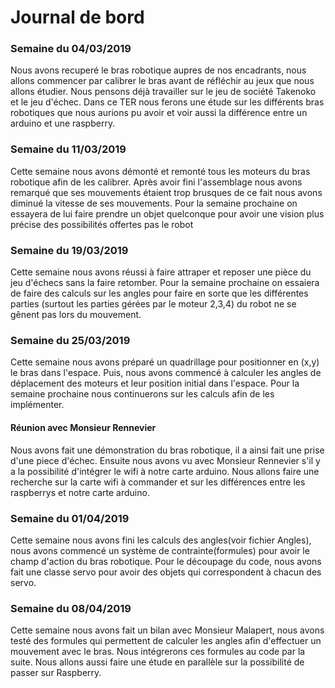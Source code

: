 # Journal de bord

### Semaine du 04/03/2019 
Nous avons recuperé le bras robotique aupres de nos encadrants, nous allons commencer par calibrer le 
bras avant de réfléchir au jeux que nous allons étudier. Nous pensons déjà travailler sur le jeu de société Takenoko et le jeu 
d'échec.
Dans ce TER nous ferons une étude sur les différents bras robotiques que nous aurions pu avoir et voir aussi la différence entre 
un arduino et une raspberry.

### Semaine du 11/03/2019
Cette semaine nous avons démonté et remonté tous les moteurs du bras robotique afin de les calibrer. 
Après avoir fini l'assemblage nous avons remarqué que ses mouvements étaient trop brusques de ce fait nous avons diminué la 
vitesse de ses mouvements.
Pour la semaine prochaine on essayera de lui faire prendre un objet quelconque pour avoir une vision plus précise des 
possibilités offertes pas le robot

### Semaine du 19/03/2019
Cette semaine nous avons réussi à faire attraper et reposer une pièce du jeu d'échecs sans la faire 
retomber.
Pour la semaine prochaine on essaiera de faire des calculs sur les angles pour faire en sorte que les différentes parties 
(surtout les parties gérées par le moteur 2,3,4) du robot ne se gênent pas lors du mouvement. 


### Semaine du 25/03/2019
Cette semaine nous avons préparé un quadrillage pour positionner en (x,y) le bras dans l'espace. Puis, nous avons commencé à calculer les angles de déplacement des moteurs et leur position initial dans l'espace.
Pour la semaine prochaine nous continuerons sur les calculs afin de les implémenter.

#### Réunion avec Monsieur Rennevier
Nous avons fait une démonstration du bras robotique, il a ainsi fait une prise d'une piece d'échec. Ensuite nous avons vu avec 
Monsieur Rennevier s'il y a la possibilité d'intégrer le wifi à notre carte arduino. Nous allons faire une recherche sur la 
carte wifi à commander et sur les différences entre les raspberrys et notre carte arduino.


### Semaine du 01/04/2019
Cette semaine nous avons fini les calculs des angles(voir fichier Angles), nous avons commencé un système de contrainte(formules) pour avoir le champ d'action du bras robotique.
Pour le découpage du code, nous avons fait une classe servo pour avoir des objets qui correspondent à chacun des servo.

### Semaine du 08/04/2019
Cette semaine nous avons fait un bilan avec Monsieur Malapert, nous avons testé des formules qui permettent de calculer les angles afin d'effectuer un mouvement avec le bras. Nous intégrerons ces formules au code par la suite.
Nous allons aussi faire une étude en parallèle sur la possibilité de passer sur Raspberry.

